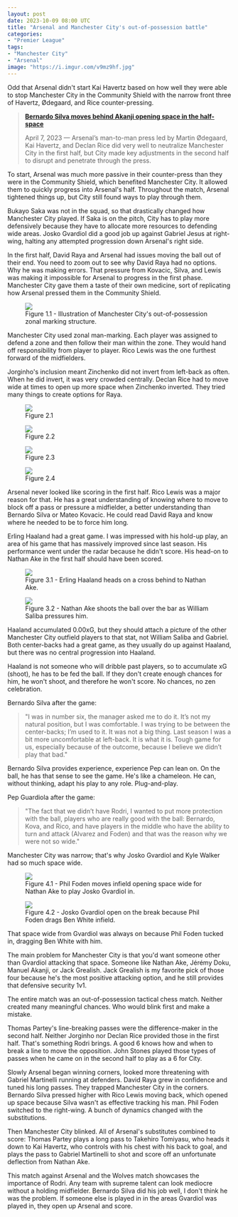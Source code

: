 ```yaml
---
layout: post
date: 2023-10-09 08:00 UTC
title: "Arsenal and Manchester City's out-of-possession battle"
categories:
- "Premier League"
tags:
- "Manchester City"
- "Arsenal"
image: "https://i.imgur.com/v9mz9hf.jpg"
---
```


Odd that Arsenal didn't start Kai Havertz based on how well they were able to stop Manchester City in the Community Shield with the narrow front three of Havertz, Ødegaard, and Rice counter-pressing. 

<!---more--->

> **[Bernardo Silva moves behind Akanji opening space in the half-space](https://tacticsjournal.com/2023/08/07/bernardo-silva-moves-behind-akanji-opening-space-in-the-half-space/)**
> 
> April 7, 2023 — Arsenal’s man-to-man press led by Martin Ødegaard, Kai Havertz, and Declan Rice did very well to neutralize Manchester City in the first half, but City made key adjustments in the second half to disrupt and penetrate through the press.

To start, Arsenal was much more passive in their counter-press than they were in the Community Shield, which benefited Manchester City. It allowed them to quickly progress into Arsenal's half. Throughout the match, Arsenal tightened things up, but City still found ways to play through them.

Bukayo Saka was not in the squad, so that drastically changed how Manchester City played. If Saka is on the pitch, City has to play more defensively because they have to allocate more resources to defending wide areas. Josko Gvardiol did a good job up against Gabriel Jesus at right-wing, halting any attempted progression down Arsenal's right side. 

In the first half, David Raya and Arsenal had issues moving the ball out of their end. You need to zoom out to see why David Raya had no options. Why he was making errors. That pressure from Kovacic, Silva, and Lewis was making it impossible for Arsenal to progress in the first phase. Manchester City gave them a taste of their own medicine, sort of replicating how Arsenal pressed them in the Community Shield.

<figure>
    <img src="https://i.imgur.com/H6fDLmz.jpg">
    <figcaption>Figure 1.1 - Illustration of Manchester City's out-of-possession zonal marking structure.</figcaption>
</figure> 

Manchester City used zonal man-marking. Each player was assigned to defend a zone and then follow their man within the zone. They would hand off responsibility from player to player. Rico Lewis was the one furthest forward of the midfielders. 

Jorginho's inclusion meant Zinchenko did not invert from left-back as often. When he did invert, it was very crowded centrally. Declan Rice had to move wide at times to open up more space when Zinchenko inverted. They tried many things to create options for Raya. 

<figure>
    <img src="https://i.imgur.com/qkhdiod.jpg">
    <figcaption>Figure 2.1</figcaption>
</figure> 

<figure>
    <img src="https://i.imgur.com/AH9EBK1.jpg">
    <figcaption>Figure 2.2</figcaption>
</figure> 

<figure>
    <img src="https://i.imgur.com/v9mz9hf.jpg">
    <figcaption>Figure 2.3</figcaption>
</figure> 

<figure>
    <img src="https://i.imgur.com/sZWTLep.jpg">
    <figcaption>Figure 2.4</figcaption>
</figure> 

Arsenal never looked like scoring in the first half. Rico Lewis was a major reason for that. He has a great understanding of knowing where to move to block off a pass or pressure a midfielder, a better understanding than Bernardo Silva or Mateo Kovacic. He could read David Raya and know where he needed to be to force him long. 

Erling Haaland had a great game. I was impressed with his hold-up play, an area of his game that has massively improved since last season. His performance went under the radar because he didn't score. His head-on to Nathan Ake in the first half should have been scored.

<figure>
    <img src="https://i.imgur.com/Dz67IME.jpg">
    <figcaption>Figure 3.1 - Erling Haaland heads on a cross behind to Nathan Ake.</figcaption>
</figure> 

<figure>
    <img src="https://i.imgur.com/O17B4qi.jpg">
    <figcaption>Figure 3.2 - Nathan Ake shoots the ball over the bar as William Saliba pressures him.</figcaption>
</figure> 

Haaland accumulated 0.00xG, but they should attach a picture of the other Manchester City outfield players to that stat, not William Saliba and Gabriel. Both center-backs had a great game, as they usually do up against Haaland, but there was no central progression into Haaland. 

Haaland is not someone who will dribble past players, so to accumulate xG (shoot), he has to be fed the ball. If they don't create enough chances for him, he won't shoot, and therefore he won't score. No chances, no zen celebration. 

Bernardo Silva after the game: 

> "I was in number six, the manager asked me to do it. It’s not my natural position, but I was comfortable. I was trying to be between the center-backs; I’m used to it. It was not a big thing. Last season I was a bit more uncomfortable at left-back. It is what it is. Tough game for us, especially because of the outcome, because I believe we didn’t play that bad."

Bernardo Silva provides experience, experience Pep can lean on. On the ball, he has that sense to see the game. He's like a chameleon. He can, without thinking, adapt his play to any role. Plug-and-play.

Pep Guardiola after the game:

> "The fact that we didn’t have Rodri, I wanted to put more protection with the ball, players who are really good with the ball: Bernardo, Kova, and Rico, and have players in the middle who have the ability to turn and attack (Alvarez and Foden) and that was the reason why we were not so wide." 

Manchester City was narrow; that's why Josko Gvardiol and Kyle Walker had so much space wide. 

<figure>
    <img src="https://i.imgur.com/1C0ZBEn.jpg">
    <figcaption>Figure 4.1 - Phil Foden moves infield opening space wide for Nathan Ake to play Josko Gvardiol in.</figcaption>
</figure> 

<figure>
    <img src="https://i.imgur.com/Y5A5w1s.jpg">
    <figcaption>Figure 4.2 - Josko Gvardiol open on the break because Phil Foden drags Ben White infield.</figcaption>
</figure> 

That space wide from Gvardiol was always on because Phil Foden tucked in, dragging Ben White with him. 

The main problem for Manchester City is that you'd want someone other than Gvardiol attacking that space. Someone like Nathan Ake, Jérémy Doku, Manuel Akanji, or Jack Grealish. Jack Grealish is my favorite pick of those four because he's the most positive attacking option, and he still provides that defensive security 1v1.

The entire match was an out-of-possession tactical chess match. Neither created many meaningful chances. Who would blink first and make a mistake. 

Thomas Partey's line-breaking passes were the difference-maker in the second half. Neither Jorginho nor Declan Rice provided those in the first half. That's something Rodri brings. A good 6 knows how and when to break a line to move the opposition. John Stones played those types of passes when he came on in the second half to play as a 6 for City. 

Slowly Arsenal began winning corners, looked more threatening with Gabriel Martinelli running at defenders. David Raya grew in confidence and tuned his long passes. They trapped Manchester City in the corners. Bernardo Silva pressed higher with Rico Lewis moving back, which opened up space because Silva wasn't as effective tracking his man. Phil Foden switched to the right-wing. A bunch of dynamics changed with the substitutions. 

Then Manchester City blinked. All of Arsenal's substitutes combined to score: Thomas Partey plays a long pass to Takehiro Tomiyasu, who heads it down to Kai Havertz, who controls with his chest with his back to goal, and plays the pass to Gabriel Martinelli to shot and score off an unfortunate deflection from Nathan Ake. 

This match against Arsenal and the Wolves match showcases the importance of Rodri. Any team with supreme talent can look mediocre without a holding midfielder. Bernardo Silva did his job well, I don't think he was the problem. If someone else is played in in the areas Gvardiol was played in, they open up Arsenal and score. 